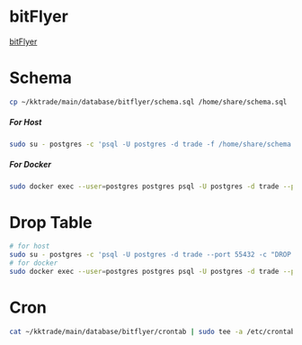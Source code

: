 # bitFlyer

[bitFlyer](https://bitflyer.com/ja-jp/) 

# Schema

```bash
cp ~/kktrade/main/database/bitflyer/schema.sql /home/share/schema.sql
```

##### For Host

```bash
sudo su - postgres -c 'psql -U postgres -d trade -f /home/share/schema.sql'
```

##### For Docker 

```bash
sudo docker exec --user=postgres postgres psql -U postgres -d trade --port 55432 -f /home/share/schema.sql 
```

# Drop Table

```bash
# for host
sudo su - postgres -c 'psql -U postgres -d trade --port 55432 -c "DROP TABLE bitflyer_executions, bitflyer_orderbook, bitflyer_ticker CASCADE"' 
# for docker 
sudo docker exec --user=postgres postgres psql -U postgres -d trade --port 55432 -c "DROP TABLE bitflyer_executions, bitflyer_orderbook, bitflyer_ticker CASCADE"
```

# Cron

```bash
cat ~/kktrade/main/database/bitflyer/crontab | sudo tee -a /etc/crontab
```

